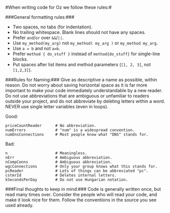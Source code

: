 #When writing code for Oz we follow these rules:#

###General formatting rules:###
- Two spaces, no tabs (for indentation).
- No trailing whitespace. Blank lines should not have any spaces.
- Prefer `and`/`or` over `&&`/`||`.
- Use `my_method(my_arg)` not `my_method( my_arg )` or `my_method my_arg`.
- Use `a = b` and not `a=b`.
- Prefer `method { do_stuff }` instead of `method{do_stuff}` for single-line blocks.
- Put spaces after list items and method parameters (`[1, 2, 3]`, not `[1,2,3]`).

###Rules for Naming:###
Give as descriptive a name as possible, within reason. Do not worry about saving horizontal space as it is far more important to make your code immediately understandable by a new reader. Do not use abbreviations that are ambiguous or unfamiliar to readers outside your project, and do not abbreviate by deleting letters within a word. NEVER use single letter variables (even in loops).

Good:

```
priceCountReader      # No abbreviation.
numErrors             # "num" is a widespread convention.
numDnsConnections     # Most people know what "DNS" stands for.
```
Bad:
```
n                     # Meaningless.
nErr                  # Ambiguous abbreviation.
nCompConns            # Ambiguous abbreviation.
wgcConnections        # Only your group knows what this stands for.
pcReader              # Lots of things can be abbreviated "pc".
cstmrId               # Deletes internal letters.
kSecondsPerDay        # Do not use Hungarian notation.
```

###Final thoughts to keep in mind:###
Code is generally written once, but read many times over. Consider the people who will read your code, and make it look nice for them.
Follow the conventions in the source you see used already.